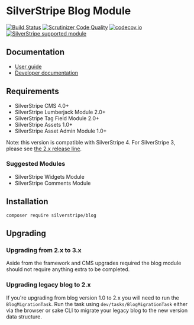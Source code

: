 # SilverStripe Blog Module
[![Build Status](https://travis-ci.org/silverstripe/silverstripe-blog.svg?branch=master)](https://travis-ci.org/silverstripe/silverstripe-blog)
[![Scrutinizer Code Quality](https://scrutinizer-ci.com/g/silverstripe/silverstripe-blog/badges/quality-score.png?b=master)](https://scrutinizer-ci.com/g/silverstripe/silverstripe-blog/?branch=master)
[![codecov.io](https://codecov.io/github/silverstripe/silverstripe-blog/coverage.svg?branch=master)](https://codecov.io/github/silverstripe/silverstripe-blog?branch=master)
[![SilverStripe supported module](https://img.shields.io/badge/silverstripe-supported-0071C4.svg)](https://www.silverstripe.org/software/addons/silverstripe-commercially-supported-module-list/)

## Documentation

* [User guide](docs/en/userguide/index.md)
* [Developer documentation](docs/en/index.md)

## Requirements

* SilverStripe CMS 4.0+
* SilverStripe Lumberjack Module 2.0+
* SilverStripe Tag Field Module 2.0+
* SilverStripe Assets 1.0+
* SilverStripe Asset Admin Module 1.0+

Note: this version is compatible with SilverStripe 4. For SilverStripe 3, please see [the 2.x release line](https://github.com/silverstripe/silverstripe-blog/tree/2).

### Suggested Modules

* SilverStripe Widgets Module
* SilverStripe Comments Module

## Installation

```
composer require silverstripe/blog
```

## Upgrading

### Upgrading from 2.x to 3.x

Aside from the framework and CMS upgrades required the blog module should not require anything extra to be completed.

### Upgrading legacy blog to 2.x

If you're upgrading from blog version 1.0 to 2.x you will need to run the `BlogMigrationTask`. Run the task using `dev/tasks/BlogMigrationTask` either via the browser or sake CLI to migrate your legacy blog to the new version data structure.
